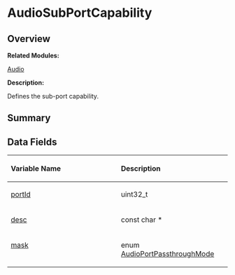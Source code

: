# AudioSubPortCapability<a name="EN-US_TOPIC_0000001055358100"></a>

## **Overview**<a name="section2028617319093529"></a>

**Related Modules:**

[Audio](audio.md)

**Description:**

Defines the sub-port capability. 

## **Summary**<a name="section1083124517093529"></a>

## Data Fields<a name="pub-attribs"></a>

<a name="table1633383297093529"></a>
<table><thead align="left"><tr id="row2118977525093529"><th class="cellrowborder" valign="top" width="50%" id="mcps1.1.3.1.1"><p id="p981282464093529"><a name="p981282464093529"></a><a name="p981282464093529"></a>Variable Name</p>
</th>
<th class="cellrowborder" valign="top" width="50%" id="mcps1.1.3.1.2"><p id="p1333653793093529"><a name="p1333653793093529"></a><a name="p1333653793093529"></a>Description</p>
</th>
</tr>
</thead>
<tbody><tr id="row752474369093529"><td class="cellrowborder" valign="top" width="50%" headers="mcps1.1.3.1.1 "><p id="p645122637093529"><a name="p645122637093529"></a><a name="p645122637093529"></a><a href="audio.md#ga4b35c30d09b716f0bd2c7c22587e3f7a">portId</a></p>
</td>
<td class="cellrowborder" valign="top" width="50%" headers="mcps1.1.3.1.2 "><p id="p1637687372093529"><a name="p1637687372093529"></a><a name="p1637687372093529"></a>uint32_t </p>
</td>
</tr>
<tr id="row499994236093529"><td class="cellrowborder" valign="top" width="50%" headers="mcps1.1.3.1.1 "><p id="p1776742100093529"><a name="p1776742100093529"></a><a name="p1776742100093529"></a><a href="audio.md#gafe579a4229429c8665d1c3d95fc1f964">desc</a></p>
</td>
<td class="cellrowborder" valign="top" width="50%" headers="mcps1.1.3.1.2 "><p id="p506941166093529"><a name="p506941166093529"></a><a name="p506941166093529"></a>const char * </p>
</td>
</tr>
<tr id="row555260159093529"><td class="cellrowborder" valign="top" width="50%" headers="mcps1.1.3.1.1 "><p id="p155848082093529"><a name="p155848082093529"></a><a name="p155848082093529"></a><a href="audio.md#ga958a6104e7ab64f75618015bfb097a32">mask</a></p>
</td>
<td class="cellrowborder" valign="top" width="50%" headers="mcps1.1.3.1.2 "><p id="p636168818093529"><a name="p636168818093529"></a><a name="p636168818093529"></a>enum <a href="audio.md#ga186d2d4f9a2ecacb80cd2cce2bd26f0e">AudioPortPassthroughMode</a> </p>
</td>
</tr>
</tbody>
</table>


